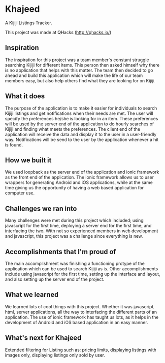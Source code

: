# Khajeed
A Kijiji Listings Tracker.

This project was made at QHacks (http://qhacks.io/)

## Inspiration
The inspiration for this project was a team member's constant struggle searching Kijiji for different items. This person then asked himself why there is no application that helps with this matter. The team then decided to go ahead and build this application which will make the life of our team members easy, but also help others find what they are looking for on Kijiji.

## What it does
The purpose of the application is to make it easier for individuals to search Kijiji listings and get notifications when their needs are met. The user will specify the preferences he/she is looking for in an item. These preferences will be used by the server end of the application to do hourly searches of Kijiji and finding what meets the preferences. The client end of the application will receive the data and display it to the user in a user-friendly way. Notifications will be send to the user by the application whenever a hit is found. 

## How we built it
We used loopback as the server end of the application and ionic framework as the front end of the application. The ionic framework allows us to user wrappers for generating Android and iOS applications, while at the same time giving us the opportunity of having a web based application for computer use.

## Challenges we ran into
Many challenges were met during this project which included; using javascript for the first time, deploying a server end for the first time, and interfacing the two. With not so experienced members in web development and javascript, this project was a challenge since everything is new. 

## Accomplishments that I'm proud of
The main accomplishment was finishing a functioning protype of the application which can be used to search Kijiji as is. Other accomplishments include using javascript for the first time, setting up the interface and layout, and also setting up the server end of the project. 

## What we learned
We learned lots of cool things with this project. Whether it was javascript, html, server applications, all the way to interfacing the different parts of an application. The use of ionic framework has taught us lots, as it helps in the development of Android and iOS based application in an easy manner. 

## What's next for Khajeed
Extended filtering for Listing such as: pricing limits, displaying listings with images only, displaying listings only sold by user.

